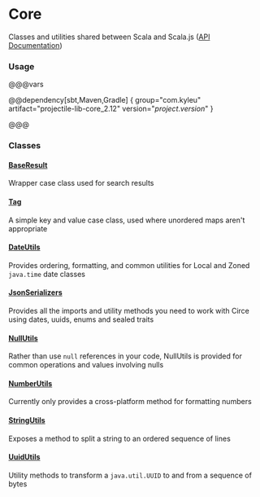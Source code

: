 # Core

Classes and utilities shared between Scala and Scala.js ([API Documentation](../api/core)) 

### Usage

@@@vars

@@dependency[sbt,Maven,Gradle] {
  group="com.kyleu"
  artifact="projectile-lib-core_2.12"
  version="$project.version$"
}

@@@

### Classes

#### [BaseResult](../api/core/com/kyleu/projectile/models/result/BaseResult.html)

Wrapper case class used for search results

#### [Tag](../api/core/com/kyleu/projectile/models/tag/Tag.html)

A simple key and value case class, used where unordered maps aren't appropriate

#### [DateUtils](../api/core/com/kyleu/projectile/util/DateUtils$.html)

Provides ordering, formatting, and common utilities for Local and Zoned `java.time` date classes

#### [JsonSerializers](../api/core/com/kyleu/projectile/util/JsonSerializers$.html)

Provides all the imports and utility methods you need to work with Circe using dates, uuids, enums and sealed traits

#### [NullUtils](../api/core/com/kyleu/projectile/util/NullUtils$.html)

Rather than use `null` references in your code, NullUtils is provided for common operations and values involving nulls

#### [NumberUtils](../api/core/com/kyleu/projectile/util/NumberUtils$.html)

Currently only provides a cross-platform method for formatting numbers

#### [StringUtils](../api/core/com/kyleu/projectile/util/StringUtils$.html)

Exposes a method to split a string to an ordered sequence of lines

#### [UuidUtils](../api/core/com/kyleu/projectile/util/UuidUtils$.html)

Utility methods to transform a `java.util.UUID` to and from a sequence of bytes

